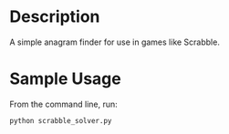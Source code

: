 # Description

A simple anagram finder for use in games like Scrabble.

# Sample Usage

From the command line, run:

	python scrabble_solver.py